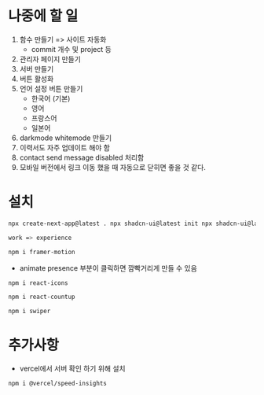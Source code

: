 # 나중에 할 일

1. 함수 만들기 => 사이트 자동화
   - commit 개수 및 project 등
2. 관리자 페이지 만들기
3. 서버 만들기
4. 버튼 활성화
5. 언어 설정 버튼 만들기
   - 한국어 (기본)
   - 영어
   - 프랑스어
   - 일본어
6. darkmode whitemode 만들기
7. 이력서도 자주 업데이트 해야 함
8. contact send message disabled 처리함
9. 모바일 버전에서 링크 이동 했을 때 자동으로 닫히면 좋을 것 같다.

# 설치

```bash
npx create-next-app@latest . npx shadcn-ui@latest init npx shadcn-ui@latest add input button scroll-area select sheet tabs textarea tooltip

work => experience

npm i framer-motion
```

- animate presence 부분이 클릭하면 깜빡거리게 만들 수 있음

```bash
npm i react-icons

npm i react-countup

npm i swiper
```

# 추가사항
- vercel에서 서버 확인 하기 위해 설치
```bash
npm i @vercel/speed-insights
```